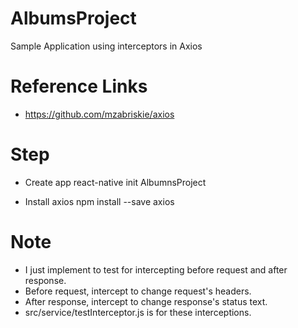 # AlbumsProject
Sample Application using interceptors in Axios 

# Reference Links
- https://github.com/mzabriskie/axios

# Step
- Create app 
  react-native init AlbumnsProject
  
- Install axios 
  npm install --save axios
  
# Note
- I just implement to test for intercepting before request and after response.
- Before request, intercept to change request's headers.
- After response, intercept to change response's status text.
- src/service/testInterceptor.js is for these interceptions.
